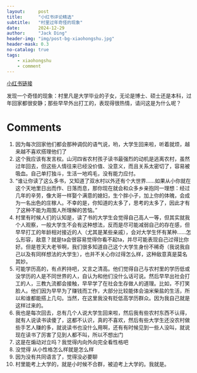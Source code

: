```yaml
---
layout:     post
title:      "小红书评论精选"
subtitle:   "村里过年奇怪的现象"
date:       2024-12-29
author:     "Jack Ding"
header-img: "img/post-bg-xiaohongshu.jpg"
header-mask: 0.3
no-catalog: true
tags:
    - xiaohongshu
    - comment
---
```


[小红书链接](https://www.xiaohongshu.com/discovery/item/676fbc9a000000000b014986?source=webshare&xhsshare=pc_web&xsec_token=AB_CqOv2V1vPpy693zCUEQepmZ6jyfFgOFQa8IBvJVSDs=&xsec_source=pc_share)

发现一个奇怪的现象：村里凡是大学毕业的子女，无论是博士、硕士还是本科，过年回家都很安静；那些早早外出打工的，表现得很热情，请问这是为什么呢？

# Comments

1. 因为每次回家他们都会那种调侃的语气说，哟，大学生回来啦，听着就烦，越来越不喜欢搭理他们了
2. 这个我应该有发言权。山河四省农村孩子读书最强烈的动机是逃离农村，虽然过年回去，但这些人情往来已经没价值、没意义，而且关系太密切了，容易被吸血。自己单打独斗，生活一地鸡毛，没有能力应付。
3. “谁让你读了这么多书，又知道了双水村以外还有个大世界......如果从小你就在这个天地里日出而作、日落而息，那你现在就会和众多乡亲抱同一理想：经过几年的辛劳，像大哥一样娶个满意的媳妇，生个胖小子，加上你的体魄，会成为一名出色的庄稼人。不幸的是，你知道的太多了，思考的太多了，因此才有了这种不能为周围人所理解的苦恼。”
4. 村里有时候人们的认知是，读了书的大学生会觉得自己高人一等，但其实就我个人观察，一般大学生不会有这种想法，反而是尽可能减弱自己的存在感，但早早打工的年龄相对接近的人（尤其是某些亲戚），会对大学生怀有某种……怎么形容，敌意？就是ta会很容易觉得你看不起ta，并尽可能表现自己过得比你好。但是苍天大老爷啊，我们很多知道自己这个大学生身份不稀奇（我说我自己以及有同样想法的大学生），也并不关心你过得怎么样，这种敌意真是莫名其妙。
5. 可能学历高的，有点矜持吧，又言之清高。他们觉得自己与农村里的学历低或没学历的人是不同世界的人，自认为和他们没什么话可说。然后早早出社会打工的人，三教九流都会接触，早早学了在社会生存做人的道理。比如，不打笑脸人。他们因为早早为了赚钱而工作，大部分比较能体会油米柴盐的生活，所以和谁都能搭上几句。当然，在这里我没有贬低高学历群众。因为我自己就是这样过来的。
6. 我也是每次回去，总有几个人说大学生回来啦，然后我有些农村东西不认得，就有人说读书读傻了，这都不认识，真的不喜欢，然后有些大学生还没农村做些手艺人赚的多，就说读书也没什么用啊，还有有时候见到一些人没叫，就说现在读书了厉害了见到人都不叫，所以不想出门
7. 这是在煽动对立吗？我觉得内向外向完全看性格吧
8. 没觉得 从小性格怎么样就是怎么样
9. 因为没有共同语言了，觉得没必要聊
10. 村里能考上大学的，就是小时候不合群，被迫考上大学的。我就是。